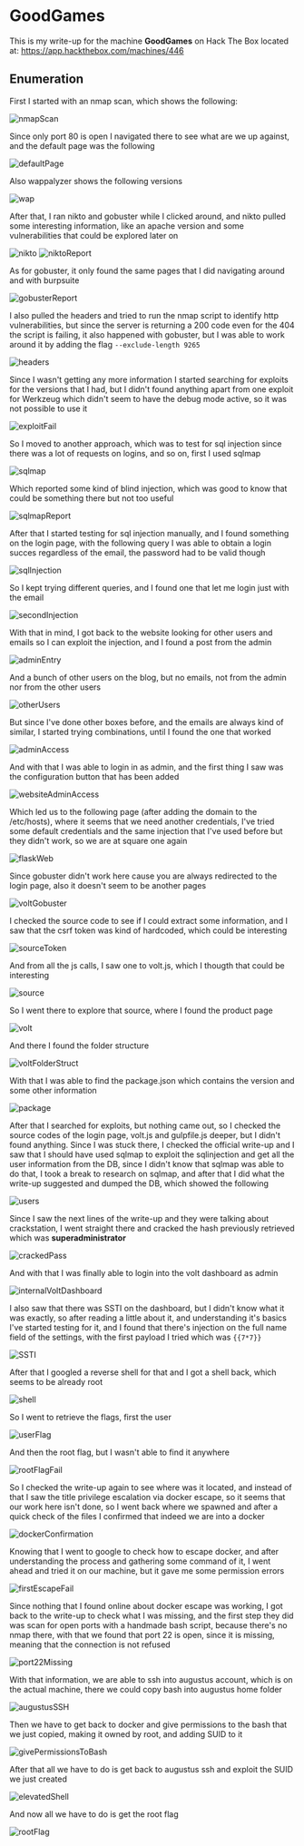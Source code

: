 # GoodGames

This is my write-up for the machine **GoodGames** on Hack The Box located at: https://app.hackthebox.com/machines/446

## Enumeration

First I started with an nmap scan, which shows the following:

![nmapScan](./res/GoodGames/nmapScan.png)

Since only port 80 is open I navigated there to see what are we up against, and the default page was the following

![defaultPage](./res/GoodGames/defaultPage.png)

Also wappalyzer shows the following versions

![wap](./res/GoodGames/wap.png)

After that, I ran nikto and gobuster while I clicked around, and nikto pulled some interesting information, like an apache version and some vulnerabilities that could be explored later on

![nikto](./res/GoodGames/nikto.png)
![niktoReport](./res/GoodGames/niktoReport.png)

As for gobuster, it only found the same pages that I did navigating around and with burpsuite

![gobusterReport](./res/GoodGames/gobusterReport.png)

I also pulled the headers and tried to run the nmap script to identify http vulnerabilities, but since the server is returning a 200 code even for the 404 the script is failing, it also happened with gobuster, but I was able to work around it by adding the flag `--exclude-length 9265`

![headers](./res/GoodGames/headers.png)

Since I wasn't getting any more information I started searching for exploits for the versions that I had, but I didn't found anything apart from one exploit for Werkzeug which didn't seem to have the debug mode active, so it was not possible to use it

![exploitFail](./res/GoodGames/exploitFail.png)

So I moved to another approach, which was to test for sql injection since there was a lot of requests on logins, and so on, first I used sqlmap

![sqlmap](./res/GoodGames/sqlmap.png)

Which reported some kind of blind injection, which was good to know that could be something there but not too useful

![sqlmapReport](./res/GoodGames/sqlmapReport.png)

After that I started testing for sql injection manually, and I found something on the login page, with the following query I was able to obtain a login succes regardless of the email, the password had to be valid though

![sqlInjection](./res/GoodGames/sqlInjection.png)

So I kept trying different queries, and I found one that let me login just with the email

![secondInjection](./res/GoodGames/secondInjection.png)

With that in mind, I got back to the website looking for other users and emails so I can exploit the injection, and I found a post from the admin

![adminEntry](./res/GoodGames/adminEntry.png)

And a bunch of other users on the blog, but no emails, not from the admin nor from the other users

![otherUsers](./res/GoodGames/otherUsers.png)

But since I've done other boxes before, and the emails are always kind of similar, I started trying combinations, until I found the one that worked

![adminAccess](./res/GoodGames/adminAccess.png)

And with that I was able to login in as admin, and the first thing I saw was the configuration button that has been added

![websiteAdminAccess](./res/GoodGames/websiteAdminAccess.png)

Which led us to the following page (after adding the domain to the /etc/hosts), where it seems that we need another credentials, I've tried some default credentials and the same injection that I've used before but they didn't work, so we are at square one again

![flaskWeb](./res/GoodGames/flaskWeb.png)

Since gobuster didn't work here cause you are always redirected to the login page, also it doesn't seem to be another pages

![voltGobuster](./res/GoodGames/voltGobuster.png)

I checked the source code to see if I could extract some information, and I saw that the csrf token was kind of hardcoded, which could be interesting

![sourceToken](./res/GoodGames/sourceToken.png)

And from all the js calls, I saw one to volt.js, which I thougth that could be interesting

![source](./res/GoodGames/source.png)

So I went there to explore that source, where I found the product page

![volt](./res/GoodGames/volt.png)

And there I found the folder structure

![voltFolderStruct](./res/GoodGames/voltFolderStruct.png)

With that I was able to find the package.json which contains the version and some other information

![package](./res/GoodGames/package.png)

After that I searched for exploits, but nothing came out, so I checked the source codes of the login page, volt.js and gulpfile.js deeper, but I didn't found anything. Since I was stuck there, I checked the official write-up and I saw that I should have used sqlmap to exploit the sqlinjection and get all the user information from the DB, since I didn't know that sqlmap was able to do that, I took a break to research on sqlmap, and after that I did what the write-up suggested and dumped the DB, which showed the following

![users](./res/GoodGames/users.png)

Since I saw the next lines of the write-up and they were talking about crackstation, I went straight there and cracked the hash previously retrieved which was **superadministrator**

![crackedPass](./res/GoodGames/crackedPass.png)

And with that I was finally able to login into the volt dashboard as admin

![internalVoltDashboard](./res/GoodGames/internalVoltDashboard.png)

I also saw that there was SSTI on the dashboard, but I didn't know what it was exactly, so after reading a little about it, and understanding it's basics I've started testing for it, and I found that there's injection on the full name field of the settings, with the first payload I tried which was `{{7*7}}`

![SSTI](./res/GoodGames/SSTI.png)

After that I googled a reverse shell for that and I got a shell back, which seems to be already root

![shell](./res/GoodGames/shell.png)

So I went to retrieve the flags, first the user

![userFlag](./res/GoodGames/userFlag.png)

And then the root flag, but I wasn't able to find it anywhere

![rootFlagFail](./res/GoodGames/rootFlagFail.png)

So I checked the write-up again to see where was it located, and instead of that I saw the title privilege escalation via docker escape, so it seems that our work here isn't done, so I went back where we spawned and after a quick check of the files I confirmed that indeed we are into a docker

![dockerConfirmation](./res/GoodGames/dockerConfirmation.png)

Knowing that I went to google to check how to escape docker, and after understanding the process and gathering some command of it, I went ahead and tried it on our machine, but it gave me some permission errors

![firstEscapeFail](./res/GoodGames/firstEscapeFail.png)

Since nothing that I found online about docker escape was working, I got back to the write-up to check what I was missing, and the first step they did was scan for open ports with a handmade bash script, because there's no nmap there, with that we found that port 22 is open, since it is missing, meaning that the connection is not refused

![port22Missing](./res/GoodGames/port22Missing.png)

With that information, we are able to ssh into augustus account, which is on the actual machine, there we could copy bash into augustus home folder

![augustusSSH](./res/GoodGames/augustusSSH.png)

Then we have to get back to docker and give permissions to the bash that we just copied, making it owned by root, and adding SUID to it

![givePermissionsToBash](./res/GoodGames/givePermissionsToBash.png)

After that all we have to do is get back to augustus ssh and exploit the SUID we just created

![elevatedShell](./res/GoodGames/elevatedShell.png)

And now all we have to do is get the root flag

![rootFlag](./res/GoodGames/rootFlag.png)
